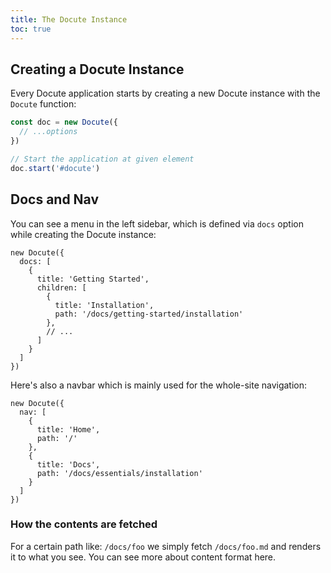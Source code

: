 ```yaml
---
title: The Docute Instance
toc: true
---
```


<!-- You may wonder what happens when you visit a URL like `/docs/getting-started/how-it-works`, well it's pretty simple:

__We fetch `/docs/getting-started/how-it-works.md` for this route and renders it to HTML.__

Then depending on the layout, we render it with different Vue component. Markdown files are rendered with `docs` layout by default, but you can set `layout` in front-matter to use different layout component, available layouts are `docs` `homepage` `page`. -->

## Creating a Docute Instance

Every Docute application starts by creating a new Docute instance with the `Docute` function:

```js
const doc = new Docute({
  // ...options
})

// Start the application at given element
doc.start('#docute')
```

## Docs and Nav

You can see a menu in the left sidebar, which is defined via `docs` option while creating the Docute instance:

```js{2-13}
new Docute({
  docs: [
    {
      title: 'Getting Started',
      children: [
        {
          title: 'Installation',
          path: '/docs/getting-started/installation'
        },
        // ...
      ]
    }
  ]
})
```

Here's also a navbar which is mainly used for the whole-site navigation:

```js{2-11}
new Docute({
  nav: [
    {
      title: 'Home',
      path: '/'
    },
    {
      title: 'Docs',
      path: '/docs/essentials/installation'
    }
  ]
})
```

### How the contents are fetched

For a certain path like: `/docs/foo` we simply fetch `/docs/foo.md` and renders it to what you see. You can see more about <router-link to="/docs/essentials/content-format">content format</router-link> here.
